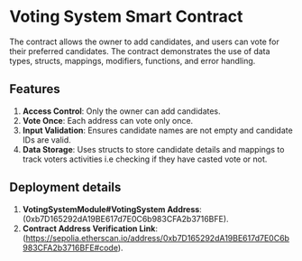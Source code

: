 # Voting System Smart Contract

The contract allows the owner to add candidates, and users can vote for their preferred candidates. The contract demonstrates the use of data types, structs, mappings, modifiers, functions, and error handling.

## Features
1. **Access Control**: Only the owner can add candidates.
2. **Vote Once**: Each address can vote only once.
3. **Input Validation**: Ensures candidate names are not empty and candidate IDs are valid.
4. **Data Storage**: Uses structs to store candidate details and mappings to track voters activities i.e checking if they have casted vote or not.

## Deployment details
1. **VotingSystemModule#VotingSystem Address**: (0xb7D165292dA19BE617d7E0C6b983CFA2b3716BFE).
1. **Contract Address Verification Link**: (https://sepolia.etherscan.io/address/0xb7D165292dA19BE617d7E0C6b983CFA2b3716BFE#code).